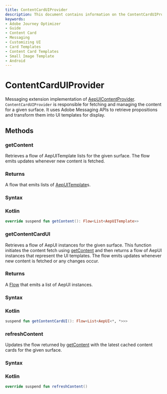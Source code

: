 ```yaml
---
title: ContentCardUIProvider
description: This document contains information on the ContentCardUIProvider interface.
keywords:
- Adobe Journey Optimizer
- Guide
- Content Card
- Messaging
- Customizing UI
- Card Templates
- Content Card Templates
- Small Image Template
- Android
---
```


# ContentCardUIProvider

Messaging extension implementation of [AepUIContentProvider](./aepuicontentprovider.md). `ContentCardUIProvider` is responsible for fetching and managing the content for a given surface. It uses Adobe Messaging APIs to retrieve propositions and transform them into UI templates for display.

## Methods

### getContent

Retrieves a flow of AepUITemplate lists for the given surface. The flow emits updates whenever new content is fetched.

### Returns

A flow that emits lists of [AepUITemplate](../ui-models/aepuitemplate.md)s.

### Syntax

<CodeBlock slots="heading, code" repeat="1" languages="Kotlin" />

### Kotlin

```kotlin
override suspend fun getContent(): Flow<List<AepUITemplate>>
```

### getContentCardUI

Retrieves a flow of AepUI instances for the given surface. This function initiates the content fetch using [getContent](#getcontent) and then returns a flow of AepUI instances that represent the UI templates. The flow emits updates whenever new content is fetched or any changes occur.

### Returns

A [Flow](https://developer.android.com/kotlin/flow) that emits a list of AepUI instances.

### Syntax

<CodeBlock slots="heading, code" repeat="1" languages="Kotlin" />

### Kotlin

```kotlin
suspend fun getContentCardUI(): Flow<List<AepUI<*, *>>>
```

### refreshContent

Updates the flow returned by [getContent](#getContent) with the latest cached content cards for the given surface.

### Syntax

<CodeBlock slots="heading, code" repeat="1" languages="Kotlin" />

### Kotlin

```kotlin
override suspend fun refreshContent()
```
